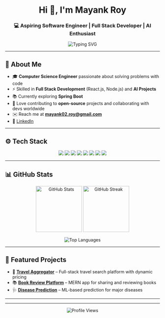 <h1 align="center">Hi 👋, I'm Mayank Roy</h1>
<h3 align="center">💻 Aspiring Software Engineer | Full Stack Developer | AI Enthusiast</h3>

<p align="center">
  <img src="https://readme-typing-svg.herokuapp.com?font=Fira+Code&weight=500&size=20&pause=1000&color=FFFFFF&center=true&vCenter=true&width=500&lines=Eager+to+Grow+as+a+Developer;Full+Stack+%26+AI+Project+Builder;Open+Source+Contributor;Always+Learning+New+Tech" alt="Typing SVG" />
</p>

---

## 🖤 About Me  
- 🎓 **Computer Science Engineer** passionate about solving problems with code  
- ⚡ Skilled in **Full Stack Development** (React.js, Node.js) and **AI Projects**  
- 📚 Currently exploring **Spring Boot**  
- 🤝 Love contributing to **open-source** projects and collaborating with devs worldwide  
- ✉️ Reach me at **mayank02.roy@gmail.com**  
- 🔗 [LinkedIn](https://linkedin.com/in/mayank-roy-966606362)  

---

## ⚙️ Tech Stack  

<p align="center">
  <img src="https://img.shields.io/badge/JavaScript-black?style=for-the-badge&logo=javascript&logoColor=F7DF1E" />
  <img src="https://img.shields.io/badge/React-black?style=for-the-badge&logo=react&logoColor=61DAFB" />
  <img src="https://img.shields.io/badge/Node.js-black?style=for-the-badge&logo=node.js&logoColor=339933" />
  <img src="https://img.shields.io/badge/Express.js-black?style=for-the-badge&logo=express&logoColor=white" />
  <img src="https://img.shields.io/badge/MongoDB-black?style=for-the-badge&logo=mongodb&logoColor=4EA94B" />
  <img src="https://img.shields.io/badge/Python-black?style=for-the-badge&logo=python&logoColor=3776AB" />
  <img src="https://img.shields.io/badge/Jupyter-black?style=for-the-badge&logo=jupyter&logoColor=F37626" />
  <img src="https://img.shields.io/badge/GitHub-black?style=for-the-badge&logo=github&logoColor=white" />
</p>

---

## 📊 GitHub Stats  

<p align="center">
  <img src="https://github-readme-stats.vercel.app/api?username=mayank-roy11&show_icons=true&theme=github_dark&hide_border=true" alt="GitHub Stats" height="150"/>
  <img src="https://github-readme-streak-stats.herokuapp.com/?user=mayank-roy11&theme=github-dark&hide_border=true" alt="GitHub Streak" height="150"/>
</p>

<p align="center">
  <img src="https://github-readme-stats.vercel.app/api/top-langs/?username=mayank-roy11&layout=compact&theme=github_dark&hide_border=true" alt="Top Languages" />
</p>

---

## 📌 Featured Projects  
- 🚀 **[Travel Aggregator](https://github.com/mayank-roy11/Travel-aggregator)** – Full-stack travel search platform with dynamic pricing  
- 📚 **[Book Review Platform](https://github.com/mayank-roy11/book-review-platform)** – MERN app for sharing and reviewing books  
- 🩺 **[Disease Prediction](https://github.com/mayank-roy11/Disease_prediction)** – ML-based prediction for major diseases  

---

---

<p align="center">
  <img src="https://komarev.com/ghpvc/?username=mayank-roy11&label=Profile%20views&color=grey&style=flat-square" alt="Profile Views" />
</p>

